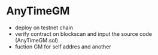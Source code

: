 # AnyTimeGM
- deploy on testnet chain
- verify contract on blockscan and input the source code (AnyTimeGM.sol)
- fuction GM for self addres and another
